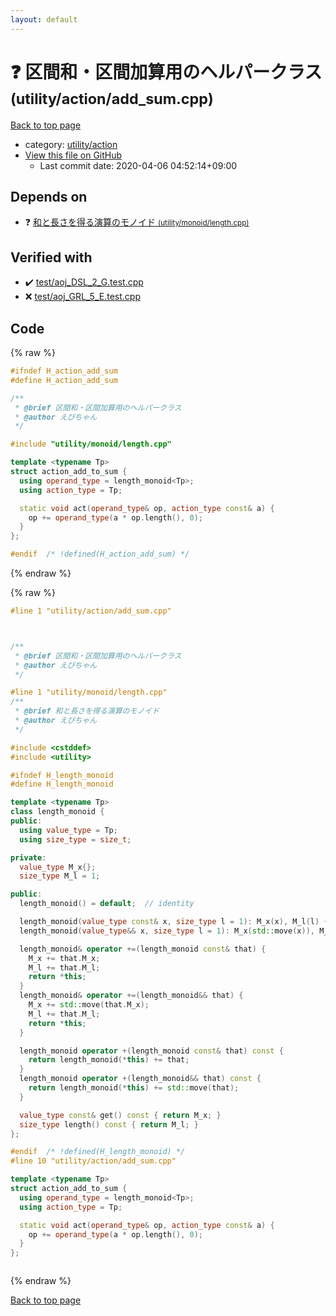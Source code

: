 ```yaml
---
layout: default
---
```


<!-- mathjax config similar to math.stackexchange -->
<script type="text/javascript" async
  src="https://cdnjs.cloudflare.com/ajax/libs/mathjax/2.7.5/MathJax.js?config=TeX-MML-AM_CHTML">
</script>
<script type="text/x-mathjax-config">
  MathJax.Hub.Config({
    TeX: { equationNumbers: { autoNumber: "AMS" }},
    tex2jax: {
      inlineMath: [ ['$','$'] ],
      processEscapes: true
    },
    "HTML-CSS": { matchFontHeight: false },
    displayAlign: "left",
    displayIndent: "2em"
  });
</script>

<script type="text/javascript" src="https://cdnjs.cloudflare.com/ajax/libs/jquery/3.4.1/jquery.min.js"></script>
<script src="https://cdn.jsdelivr.net/npm/jquery-balloon-js@1.1.2/jquery.balloon.min.js" integrity="sha256-ZEYs9VrgAeNuPvs15E39OsyOJaIkXEEt10fzxJ20+2I=" crossorigin="anonymous"></script>
<script type="text/javascript" src="../../../assets/js/copy-button.js"></script>
<link rel="stylesheet" href="../../../assets/css/copy-button.css" />


# :question: 区間和・区間加算用のヘルパークラス <small>(utility/action/add_sum.cpp)</small>

<a href="../../../index.html">Back to top page</a>

* category: <a href="../../../index.html#f9ed6bc15c58239d0b090799c8486b17">utility/action</a>
* <a href="{{ site.github.repository_url }}/blob/master/utility/action/add_sum.cpp">View this file on GitHub</a>
    - Last commit date: 2020-04-06 04:52:14+09:00




## Depends on

* :question: <a href="../monoid/length.cpp.html">和と長さを得る演算のモノイド <small>(utility/monoid/length.cpp)</small></a>


## Verified with

* :heavy_check_mark: <a href="../../../verify/test/aoj_DSL_2_G.test.cpp.html">test/aoj_DSL_2_G.test.cpp</a>
* :x: <a href="../../../verify/test/aoj_GRL_5_E.test.cpp.html">test/aoj_GRL_5_E.test.cpp</a>


## Code

<a id="unbundled"></a>
{% raw %}
```cpp
#ifndef H_action_add_sum
#define H_action_add_sum

/**
 * @brief 区間和・区間加算用のヘルパークラス
 * @author えびちゃん
 */

#include "utility/monoid/length.cpp"

template <typename Tp>
struct action_add_to_sum {
  using operand_type = length_monoid<Tp>;
  using action_type = Tp;

  static void act(operand_type& op, action_type const& a) {
    op += operand_type(a * op.length(), 0);
  }
};

#endif  /* !defined(H_action_add_sum) */

```
{% endraw %}

<a id="bundled"></a>
{% raw %}
```cpp
#line 1 "utility/action/add_sum.cpp"



/**
 * @brief 区間和・区間加算用のヘルパークラス
 * @author えびちゃん
 */

#line 1 "utility/monoid/length.cpp"
/**
 * @brief 和と長さを得る演算のモノイド
 * @author えびちゃん
 */

#include <cstddef>
#include <utility>

#ifndef H_length_monoid
#define H_length_monoid

template <typename Tp>
class length_monoid {
public:
  using value_type = Tp;
  using size_type = size_t;

private:
  value_type M_x{};
  size_type M_l = 1;

public:
  length_monoid() = default;  // identity

  length_monoid(value_type const& x, size_type l = 1): M_x(x), M_l(l) {};
  length_monoid(value_type&& x, size_type l = 1): M_x(std::move(x)), M_l(l) {};

  length_monoid& operator +=(length_monoid const& that) {
    M_x += that.M_x;
    M_l += that.M_l;
    return *this;
  }
  length_monoid& operator +=(length_monoid&& that) {
    M_x += std::move(that.M_x);
    M_l += that.M_l;
    return *this;
  }

  length_monoid operator +(length_monoid const& that) const {
    return length_monoid(*this) += that;
  }
  length_monoid operator +(length_monoid&& that) const {
    return length_monoid(*this) += std::move(that);
  }

  value_type const& get() const { return M_x; }
  size_type length() const { return M_l; }
};

#endif  /* !defined(H_length_monoid) */
#line 10 "utility/action/add_sum.cpp"

template <typename Tp>
struct action_add_to_sum {
  using operand_type = length_monoid<Tp>;
  using action_type = Tp;

  static void act(operand_type& op, action_type const& a) {
    op += operand_type(a * op.length(), 0);
  }
};



```
{% endraw %}

<a href="../../../index.html">Back to top page</a>

